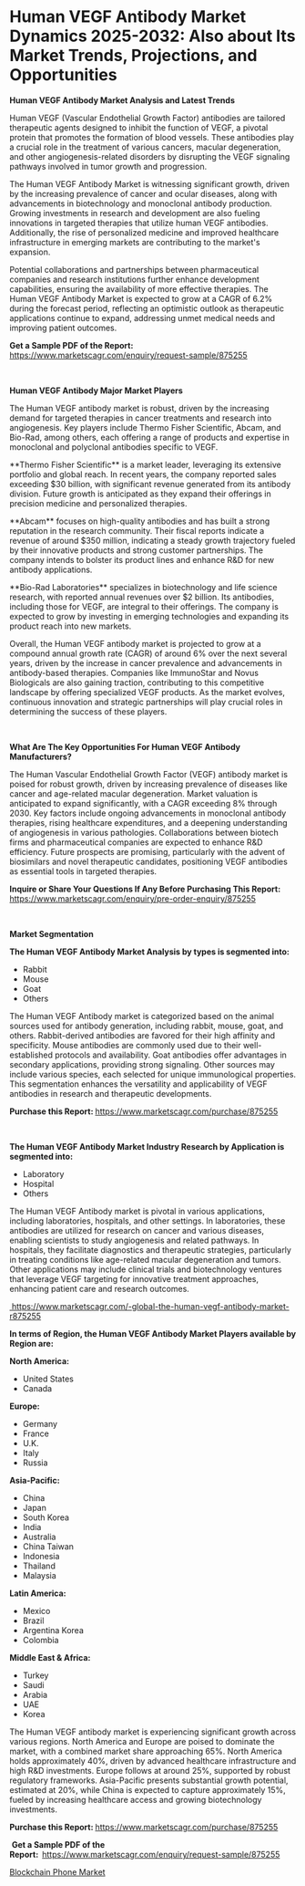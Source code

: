 <p><h1>Human VEGF Antibody Market Dynamics 2025-2032: Also about Its Market Trends, Projections, and Opportunities</h1></p><p><strong>Human VEGF Antibody Market Analysis and Latest Trends</strong></p>
<p><p>Human VEGF (Vascular Endothelial Growth Factor) antibodies are tailored therapeutic agents designed to inhibit the function of VEGF, a pivotal protein that promotes the formation of blood vessels. These antibodies play a crucial role in the treatment of various cancers, macular degeneration, and other angiogenesis-related disorders by disrupting the VEGF signaling pathways involved in tumor growth and progression.</p><p>The Human VEGF Antibody Market is witnessing significant growth, driven by the increasing prevalence of cancer and ocular diseases, along with advancements in biotechnology and monoclonal antibody production. Growing investments in research and development are also fueling innovations in targeted therapies that utilize human VEGF antibodies. Additionally, the rise of personalized medicine and improved healthcare infrastructure in emerging markets are contributing to the market's expansion.</p><p>Potential collaborations and partnerships between pharmaceutical companies and research institutions further enhance development capabilities, ensuring the availability of more effective therapies. The Human VEGF Antibody Market is expected to grow at a CAGR of 6.2% during the forecast period, reflecting an optimistic outlook as therapeutic applications continue to expand, addressing unmet medical needs and improving patient outcomes.</p></p>
<p><strong>Get a Sample PDF of the Report:&nbsp;</strong> <a href="https://www.marketscagr.com/enquiry/request-sample/875255?utm_campaign=3224&utm_medium=2&utm_source=Github&utm_content=ia&utm_term=30032025&utm_id=human-vegf-antibody">https://www.marketscagr.com/enquiry/request-sample/875255</a></p>
<p>&nbsp;</p>
<p><strong>Human VEGF Antibody Major Market Players</strong></p>
<p><p>The Human VEGF antibody market is robust, driven by the increasing demand for targeted therapies in cancer treatments and research into angiogenesis. Key players include Thermo Fisher Scientific, Abcam, and Bio-Rad, among others, each offering a range of products and expertise in monoclonal and polyclonal antibodies specific to VEGF.</p><p>**Thermo Fisher Scientific** is a market leader, leveraging its extensive portfolio and global reach. In recent years, the company reported sales exceeding $30 billion, with significant revenue generated from its antibody division. Future growth is anticipated as they expand their offerings in precision medicine and personalized therapies.</p><p>**Abcam** focuses on high-quality antibodies and has built a strong reputation in the research community. Their fiscal reports indicate a revenue of around $350 million, indicating a steady growth trajectory fueled by their innovative products and strong customer partnerships. The company intends to bolster its product lines and enhance R&D for new antibody applications.</p><p>**Bio-Rad Laboratories** specializes in biotechnology and life science research, with reported annual revenues over $2 billion. Its antibodies, including those for VEGF, are integral to their offerings. The company is expected to grow by investing in emerging technologies and expanding its product reach into new markets.</p><p>Overall, the Human VEGF antibody market is projected to grow at a compound annual growth rate (CAGR) of around 6% over the next several years, driven by the increase in cancer prevalence and advancements in antibody-based therapies. Companies like ImmunoStar and Novus Biologicals are also gaining traction, contributing to this competitive landscape by offering specialized VEGF products. As the market evolves, continuous innovation and strategic partnerships will play crucial roles in determining the success of these players.</p></p>
<p>&nbsp;</p>
<p><strong>What Are The Key Opportunities For Human VEGF Antibody Manufacturers?</strong></p>
<p><p>The Human Vascular Endothelial Growth Factor (VEGF) antibody market is poised for robust growth, driven by increasing prevalence of diseases like cancer and age-related macular degeneration. Market valuation is anticipated to expand significantly, with a CAGR exceeding 8% through 2030. Key factors include ongoing advancements in monoclonal antibody therapies, rising healthcare expenditures, and a deepening understanding of angiogenesis in various pathologies. Collaborations between biotech firms and pharmaceutical companies are expected to enhance R&D efficiency. Future prospects are promising, particularly with the advent of biosimilars and novel therapeutic candidates, positioning VEGF antibodies as essential tools in targeted therapies.</p></p>
<p><strong>Inquire or Share Your Questions If Any Before Purchasing This Report:</strong> <a href="https://www.marketscagr.com/enquiry/pre-order-enquiry/875255?utm_campaign=3224&utm_medium=2&utm_source=Github&utm_content=ia&utm_term=30032025&utm_id=human-vegf-antibody">https://www.marketscagr.com/enquiry/pre-order-enquiry/875255</a></p>
<p>&nbsp;</p>
<p><strong>Market Segmentation</strong></p>
<p><strong>The Human VEGF Antibody Market Analysis by types is segmented into:</strong></p>
<p><ul><li>Rabbit</li><li>Mouse</li><li>Goat</li><li>Others</li></ul></p>
<p><p>The Human VEGF Antibody market is categorized based on the animal sources used for antibody generation, including rabbit, mouse, goat, and others. Rabbit-derived antibodies are favored for their high affinity and specificity. Mouse antibodies are commonly used due to their well-established protocols and availability. Goat antibodies offer advantages in secondary applications, providing strong signaling. Other sources may include various species, each selected for unique immunological properties. This segmentation enhances the versatility and applicability of VEGF antibodies in research and therapeutic developments.</p></p>
<p><strong>Purchase this Report:&nbsp;</strong><a href="https://www.marketscagr.com/purchase/875255?utm_campaign=3224&utm_medium=2&utm_source=Github&utm_content=ia&utm_term=30032025&utm_id=human-vegf-antibody">https://www.marketscagr.com/purchase/875255</a></p>
<p>&nbsp;</p>
<p><strong>The Human VEGF Antibody Market Industry Research by Application is segmented into:</strong></p>
<p><ul><li>Laboratory</li><li>Hospital</li><li>Others</li></ul></p>
<p><p>The Human VEGF Antibody market is pivotal in various applications, including laboratories, hospitals, and other settings. In laboratories, these antibodies are utilized for research on cancer and various diseases, enabling scientists to study angiogenesis and related pathways. In hospitals, they facilitate diagnostics and therapeutic strategies, particularly in treating conditions like age-related macular degeneration and tumors. Other applications may include clinical trials and biotechnology ventures that leverage VEGF targeting for innovative treatment approaches, enhancing patient care and research outcomes.</p></p>
<p><a href="https://www.marketscagr.com/-global-the-human-vegf-antibody-market-r875255?utm_campaign=3224&utm_medium=2&utm_source=Github&utm_content=ia&utm_term=30032025&utm_id=human-vegf-antibody">&nbsp;https://www.marketscagr.com/-global-the-human-vegf-antibody-market-r875255</a></p>
<p><strong>In terms of Region, the Human VEGF Antibody Market Players available by Region are:</strong></p>
<p>
    <p> <strong> North America: </strong>
        <ul>
            <li>United States</li>
            <li>Canada</li>
        </ul>
        </p> 
    <p> <strong> Europe: </strong>
        <ul>
            <li>Germany</li>
            <li>France</li>
            <li>U.K.</li>
            <li>Italy</li>
            <li>Russia</li>
        </ul>
        </p> 
    <p> <strong> Asia-Pacific: </strong>
        <ul>
            <li>China</li>
            <li>Japan</li>
            <li>South Korea</li>
            <li>India</li>
            <li>Australia</li>
            <li>China Taiwan</li>
            <li>Indonesia</li>
            <li>Thailand</li>
            <li>Malaysia</li>
        </ul>
        </p> 
    <p> <strong> Latin America: </strong>
        <ul>
            <li>Mexico</li>
            <li>Brazil</li>
            <li>Argentina Korea</li>
            <li>Colombia</li>
        </ul>
        </p> 
    <p> <strong> Middle East & Africa: </strong>
        <ul>
            <li>Turkey</li>
            <li>Saudi</li>
            <li>Arabia</li>
            <li>UAE</li>
            <li>Korea</li>
        </ul>
    </p>
    </p>
<p><p>The Human VEGF antibody market is experiencing significant growth across various regions. North America and Europe are poised to dominate the market, with a combined market share approaching 65%. North America holds approximately 40%, driven by advanced healthcare infrastructure and high R&D investments. Europe follows at around 25%, supported by robust regulatory frameworks. Asia-Pacific presents substantial growth potential, estimated at 20%, while China is expected to capture approximately 15%, fueled by increasing healthcare access and growing biotechnology investments.</p></p>
<p><strong>Purchase this Report: </strong><a href="https://www.marketscagr.com/purchase/875255?utm_campaign=3224&utm_medium=2&utm_source=Github&utm_content=ia&utm_term=30032025&utm_id=human-vegf-antibody">https://www.marketscagr.com/purchase/875255</a></p>
<p>&nbsp;<strong>Get a Sample PDF of the Report:&nbsp;&nbsp;</strong><a href="https://www.marketscagr.com/enquiry/request-sample/875255?utm_campaign=3224&utm_medium=2&utm_source=Github&utm_content=ia&utm_term=30032025&utm_id=human-vegf-antibody">https://www.marketscagr.com/enquiry/request-sample/875255</a></p>
<p><strong></strong></p>
<p><p><a href="https://github.com/daemluari/Market-Research-Report-List-1/blob/main/blockchain-phone-market.md?utm_campaign=3224&utm_medium=2&utm_source=Github&utm_content=ia&utm_term=30032025&utm_id=human-vegf-antibody">Blockchain Phone Market</a></p></p>
